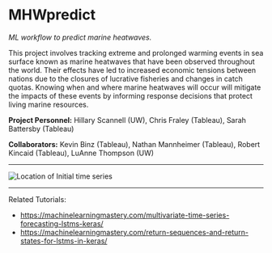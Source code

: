 # MHWpredict
*ML workflow to predict marine heatwaves.* 

This project involves tracking extreme and prolonged warming events in sea surface known as marine heatwaves that have been observed throughout the world. Their effects have led to increased economic tensions between nations due to the closures of lucrative fisheries and changes in catch quotas. Knowing when and where marine heatwaves will occur will mitigate the impacts of these events by informing response decisions that protect living marine resources.


**Project Personnel:** Hillary Scannell (UW), Chris Fraley (Tableau), Sarah Battersby (Tableau)
        
**Collaborators:** Kevin Binz (Tableau), Nathan Mannheimer (Tableau), Robert Kincaid (Tableau), LuAnne Thompson (UW)


***

![Location of Initial time series](https://raw.githubusercontent.com/hscannell/MHWpredict/master/data/datamap.png)

***
Related Tutorials:
- https://machinelearningmastery.com/multivariate-time-series-forecasting-lstms-keras/
- https://machinelearningmastery.com/return-sequences-and-return-states-for-lstms-in-keras/
